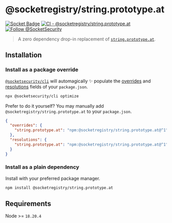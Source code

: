 # @socketregistry/string.prototype.at

[![Socket Badge](https://socket.dev/api/badge/npm/package/@socketregistry/string.prototype.at)](https://socket.dev/npm/package/@socketregistry/string.prototype.at)
[![CI - @socketregistry/string.prototype.at](https://github.com/SocketDev/socket-registry-js/actions/workflows/test.yml/badge.svg)](https://github.com/SocketDev/socket-registry-js/actions/workflows/test.yml)
[![Follow @SocketSecurity](https://img.shields.io/twitter/follow/SocketSecurity?style=social)](https://twitter.com/SocketSecurity)

> A zero dependency drop-in replacement of
> [`string.prototype.at`](https://www.npmjs.com/package/string.prototype.at).

## Installation

### Install as a package override

[`@socketsecurity/cli`](https://www.npmjs.com/package/@socketsecurity/cli) will
automagically :sparkles: populate the
[overrides](https://docs.npmjs.com/cli/v9/configuring-npm/package-json#overrides)
and [resolutions](https://yarnpkg.com/configuration/manifest#resolutions) fields
of your `package.json`.

```sh
npx @socketsecurity/cli optimize
```

Prefer to do it yourself? You may manually add
`@socketregistry/string.prototype.at` to your `package.json`.

```json
{
  "overrides": {
    "string.prototype.at": "npm:@socketregistry/string.prototype.at@^1"
  },
  "resolutions": {
    "string.prototype.at": "npm:@socketregistry/string.prototype.at@^1"
  }
}
```

### Install as a plain dependency

Install with your preferred package manager.

```sh
npm install @socketregistry/string.prototype.at
```

## Requirements

Node >= `18.20.4`
